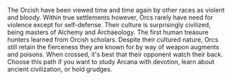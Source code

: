 The Orcish have been viewed time and time again by other races as violent and bloody. Within true settlements however, Orcs rarely have need for violence except for self-defense. Their culture is surprisingly civilized, being masters of Alchemy and Archaeology. The first human treasure hunters learned from Orcish scholars. Despite their cultured nature, Orcs still retain the fierceness they are known for by way of weapon augments and poisons. When crossed, it's best that their opponent watch their back. Choose this path if you want to study Arcana with devotion, learn about ancient civilization, or hold grudges.
